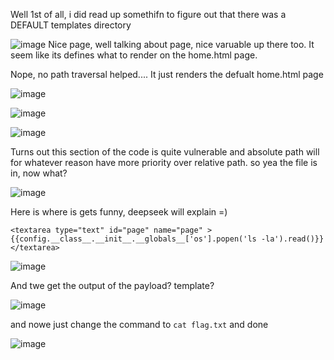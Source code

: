 Well 1st of all, i did read up somethifn to figure out that there was a DEFAULT templates directory 

![image](https://github.com/user-attachments/assets/6b2093c8-933d-44b3-b748-0b68306ccb44)
Nice page, well talking about page, nice varuable up there too. It seem like its defines what to render on the home.html page. 

Nope, no path traversal helped.... It just renders the defualt home.html page

![image](https://github.com/user-attachments/assets/de1f5f60-249b-4ea8-a289-3f3811f0890e)

![image](https://github.com/user-attachments/assets/421e1ecf-b252-4218-85b7-43ee3e2cb9b7)

![image](https://github.com/user-attachments/assets/bbfa3a68-0d2e-465f-8050-57bb381dca0a)

Turns out this section of the code is quite vulnerable and absolute path will for whatever reason have more priority over relative path. so yea the file is in, now what?


![image](https://github.com/user-attachments/assets/7fcbeb03-43ef-4e00-8797-a3d8ee15c7d9)

Here is where is gets funny, deepseek will explain =) 

```<textarea type="text" id="page" name="page" >{{config.__class__.__init__.__globals__['os'].popen('ls -la').read()}}</textarea>```

![image](https://github.com/user-attachments/assets/dd22870d-b798-4c38-9e8e-edee4c4accbe)

And twe get the output of the payload? template? 

![image](https://github.com/user-attachments/assets/8aa94673-861a-46b3-a5d6-520a2ec74b8c)


and nowe just change the command to ```cat flag.txt``` and done 

![image](https://github.com/user-attachments/assets/2759fbd8-cd32-447d-ac98-08413663e70c)





